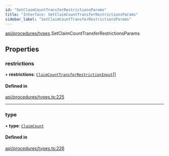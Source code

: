 ```yaml
---
id: "SetClaimCountTransferRestrictionsParams"
title: "Interface: SetClaimCountTransferRestrictionsParams"
sidebar_label: "SetClaimCountTransferRestrictionsParams"
---
```


[api/procedures/types](../../../../../modules/API/Procedures/Types/Types.md).SetClaimCountTransferRestrictionsParams

## Properties

### restrictions

• **restrictions**: [`ClaimCountTransferRestrictionInput`](../ClaimCountTransferRestrictionInput/ClaimCountTransferRestrictionInput.md)[]

#### Defined in

[api/procedures/types.ts:225](https://github.com/F-OBrien/polymesh-sdk/blob/012f1745/src/api/procedures/types.ts#L225)

___

### type

• **type**: [`ClaimCount`](../../../../../enums/API/Procedures/Types/TransferRestrictionType/TransferRestrictionType.md#claimcount)

#### Defined in

[api/procedures/types.ts:226](https://github.com/F-OBrien/polymesh-sdk/blob/012f1745/src/api/procedures/types.ts#L226)
